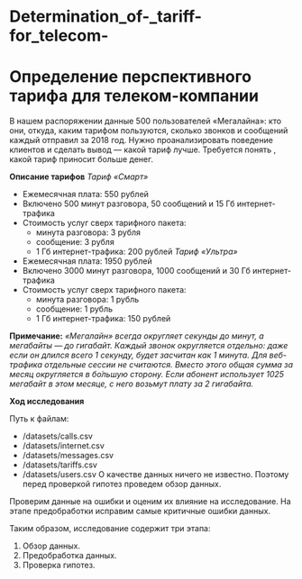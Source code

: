 # Determination_of-_tariff-for_telecom-
# Определение перспективного тарифа для телеком-компании

В нашем распоряжении данные 500 пользователей «Мегалайна»: кто они, откуда, каким тарифом пользуются, сколько звонков и сообщений каждый отправил за 2018 год. 
Нужно проанализировать поведение клиентов и сделать вывод — какой тариф лучше. Требуется понять , какой тариф приносит больше денег.


**Описание тарифов**
*Тариф «Смарт»*
- Ежемесячная плата: 550 рублей
- Включено 500 минут разговора, 50 сообщений и 15 Гб интернет-трафика
- Стоимость услуг сверх тарифного пакета:
   - минута разговора: 3 рубля
   - сообщение: 3 рубля
   - 1 Гб интернет-трафика: 200 рублей
*Тариф «Ультра»*
- Ежемесячная плата: 1950 рублей
- Включено 3000 минут разговора, 1000 сообщений и 30 Гб интернет-трафика
- Стоимость услуг сверх тарифного пакета:
   - минута разговора: 1 рубль
   - сообщение: 1 рубль
   - 1 Гб интернет-трафика: 150 рублей


**Примечание:**
*«Мегалайн» всегда округляет секунды до минут, а мегабайты — до гигабайт. Каждый звонок округляется отдельно: даже если он длился всего 1 секунду, будет засчитан как 1 минута.
Для веб-трафика отдельные сессии не считаются. Вместо этого общая сумма за месяц округляется в бо́льшую сторону. Если абонент использует 1025 мегабайт в этом месяце, с него возьмут плату за 2 гигабайта.*


**Ход исследования**

Путь к файлам:
- /datasets/calls.csv
- /datasets/internet.csv 
- /datasets/messages.csv 
- /datasets/tariffs.csv
- /datasets/users.csv 
О качестве данных ничего не известно. Поэтому перед проверкой гипотез проведем обзор данных. 

Проверим данные на ошибки и оценим их влияние на исследование. На этапе предобработки исправим самые критичные ошибки данных.
 
Таким образом, исследование содержит три этапа:
 1. Обзор данных.
 2. Предобработка данных.
 3. Проверка гипотез.
